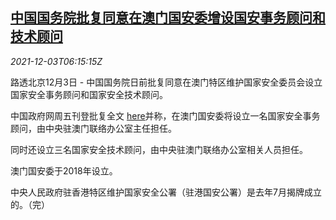 <!--1638513063000-->
[中国国务院批复同意在澳门国安委增设国安事务顾问和技术顾问](https://cn.reuters.com/article/china-macau-national-security-posts-1203-idCNKBS2II0E5)
------

<div><i>2021-12-03T06:15:15Z</i></div><p>路透北京12月3日 - 中国国务院日前批复同意在澳门特区维护国家安全委员会设立国家安全事务顾问和国家安全技术顾问。</p><p>中国政府网周五刊登批复全文 <a href="http://www.gov.cn/zhengce/content/2021-12/03/content_5655556.htm">here</a>并称，在澳门国安委将设立一名国家安全事务顾问，由中央驻澳门联络办公室主任担任。</p><p>同时还设立三名国家安全技术顾问，由中央驻澳门联络办公室相关人员担任。</p><p>澳门国安委于2018年设立。</p><p>中央人民政府驻香港特区维护国家安全公署（驻港国安公署）是去年7月揭牌成立的。（完）</p>
